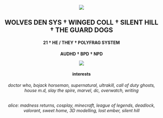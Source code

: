 <p align="center"><img src ="https://64.media.tumblr.com/243acb4ede10c070f9d8dde5c8e4def2/df0f46f1b7b6aa7e-97/s75x75_c1/c5d74bb051ab2b7fdc4def27e4ad291509237ad0.gifv"/>
<h2 align="center">WOLVES DEN SYS † WINGED COLL † SILENT HILL † THE GUARD DOGS
<h4 align="center">21 † HE / THEY † POLYFRAG SYSTEM
<h4 align="center">AUDHD † BPD † NPD
<p></p>
<p align="center"><img src ="https://64.media.tumblr.com/ffefbf5229f636075ae8b42db30f874f/9a2f12012a2e5a64-3e/s2048x3072/4f1cb275647bc319370243e57019e0ea1e6e05cb.pnj"/>
<p></p>
<h4 align="center"> interests
<h6 align="center"> doctor who, bojack horseman, supernatural, ultrakill, call of duty ghosts, house m.d, slay the spire, marvel, dc, overwatch, writing
<h6 align="center"> alice: madness returns, cosplay, minecraft, league of legends, deadlock, valorant, sweet home, 3D modelling, lost ember, silent hill
